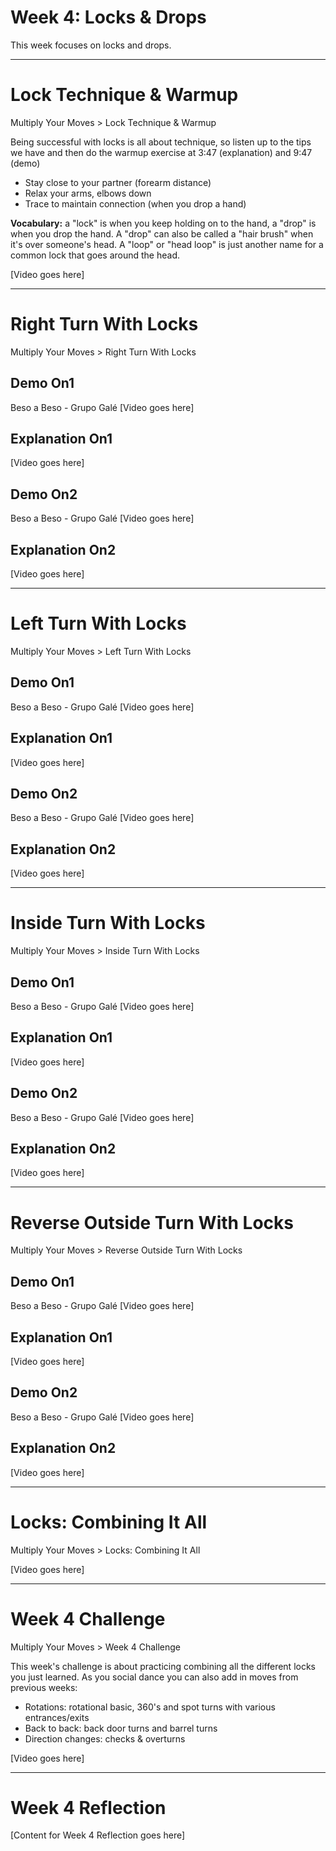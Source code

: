 # Week 4: Locks & Drops

This week focuses on locks and drops.

---

# Lock Technique & Warmup

Multiply Your Moves > Lock Technique & Warmup

Being successful with locks is all about technique, so listen up to the tips we have and then do the warmup exercise at 3:47 (explanation) and 9:47 (demo)

- Stay close to your partner (forearm distance)
- Relax your arms, elbows down
- Trace to maintain connection (when you drop a hand)

**Vocabulary:** a "lock" is when you keep holding on to the hand, a "drop" is when you drop the hand. A "drop" can also be called a "hair brush" when it's over someone's head. A "loop" or "head loop" is just another name for a common lock that goes around the head.

[Video goes here]

---

# Right Turn With Locks

Multiply Your Moves > Right Turn With Locks

## Demo On1
Beso a Beso - Grupo Galé
[Video goes here]

## Explanation On1
[Video goes here]

## Demo On2
Beso a Beso - Grupo Galé
[Video goes here]

## Explanation On2
[Video goes here]

---

# Left Turn With Locks

Multiply Your Moves > Left Turn With Locks

## Demo On1
Beso a Beso - Grupo Galé
[Video goes here]

## Explanation On1
[Video goes here]

## Demo On2
Beso a Beso - Grupo Galé
[Video goes here]

## Explanation On2
[Video goes here]

---

# Inside Turn With Locks

Multiply Your Moves > Inside Turn With Locks

## Demo On1
Beso a Beso - Grupo Galé
[Video goes here]

## Explanation On1
[Video goes here]

## Demo On2
Beso a Beso - Grupo Galé
[Video goes here]

## Explanation On2
[Video goes here]

---

# Reverse Outside Turn With Locks

Multiply Your Moves > Reverse Outside Turn With Locks

## Demo On1
Beso a Beso - Grupo Galé
[Video goes here]

## Explanation On1
[Video goes here]

## Demo On2
Beso a Beso - Grupo Galé
[Video goes here]

## Explanation On2
[Video goes here]

---

# Locks: Combining It All

Multiply Your Moves > Locks: Combining It All

[Video goes here]

---

# Week 4 Challenge

Multiply Your Moves > Week 4 Challenge

This week's challenge is about practicing combining all the different locks you just learned. As you social dance you can also add in moves from previous weeks:

- Rotations: rotational basic, 360's and spot turns with various entrances/exits
- Back to back: back door turns and barrel turns
- Direction changes: checks & overturns

[Video goes here]

---

# Week 4 Reflection

[Content for Week 4 Reflection goes here]
